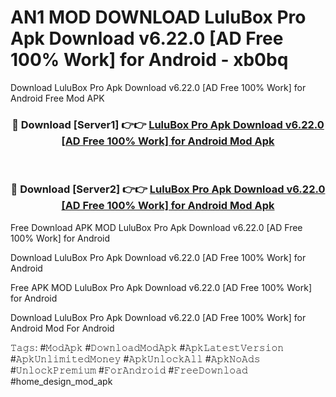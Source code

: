 # AN1 MOD DOWNLOAD LuluBox Pro Apk Download v6.22.0 [AD Free 100% Work] for Android - xb0bq
Download LuluBox Pro Apk Download v6.22.0 [AD Free 100% Work] for Android Free Mod APK

<div align="center">
<h3>🔴 Download [Server1] 👉👉 <a href="https://apk-comot.site?title=LuluBox_Pro_Apk_Download_v6.22.0_[AD_Free_100%_Work]_for_Android">LuluBox Pro Apk Download v6.22.0 [AD Free 100% Work] for Android Mod Apk</a></h3><br>

<h3>🔴 Download [Server2] 👉👉 <a href="https://apk-comot.site?title=LuluBox_Pro_Apk_Download_v6.22.0_[AD_Free_100%_Work]_for_Android">LuluBox Pro Apk Download v6.22.0 [AD Free 100% Work] for Android Mod Apk</a></h3>
</div>


Free Download APK MOD LuluBox Pro Apk Download v6.22.0 [AD Free 100% Work] for Android

Download LuluBox Pro Apk Download v6.22.0 [AD Free 100% Work] for Android 

Free APK MOD LuluBox Pro Apk Download v6.22.0 [AD Free 100% Work] for Android 

Download LuluBox Pro Apk Download v6.22.0 [AD Free 100% Work] for Android Mod For Android

𝚃𝚊𝚐𝚜: #𝙼𝚘𝚍𝙰𝚙𝚔 #𝙳𝚘𝚠𝚗𝚕𝚘𝚊𝚍𝙼𝚘𝚍𝙰𝚙𝚔 #𝙰𝚙𝚔𝙻𝚊𝚝𝚎𝚜𝚝𝚅𝚎𝚛𝚜𝚒𝚘𝚗 #𝙰𝚙𝚔𝚄𝚗𝚕𝚒𝚖𝚒𝚝𝚎𝚍𝙼𝚘𝚗𝚎𝚢 #𝙰𝚙𝚔𝚄𝚗𝚕𝚘𝚌𝚔𝙰𝚕𝚕 #𝙰𝚙𝚔𝙽𝚘𝙰𝚍𝚜 #𝚄𝚗𝚕𝚘𝚌𝚔𝙿𝚛𝚎𝚖𝚒𝚞𝚖 #𝙵𝚘𝚛𝙰𝚗𝚍𝚛𝚘𝚒𝚍 #𝙵𝚛𝚎𝚎𝙳𝚘𝚠𝚗𝚕𝚘𝚊𝚍 #home_design_mod_apk